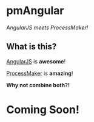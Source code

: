 # pmAngular
*AngularJS meets ProcessMaker!*

## What is this?
[AngularJS](https://angular.io/) is **awesome**!

[ProcessMaker](http://www.processmaker.com/) is **amazing**!

**Why not combine both?!**

# Coming Soon!
